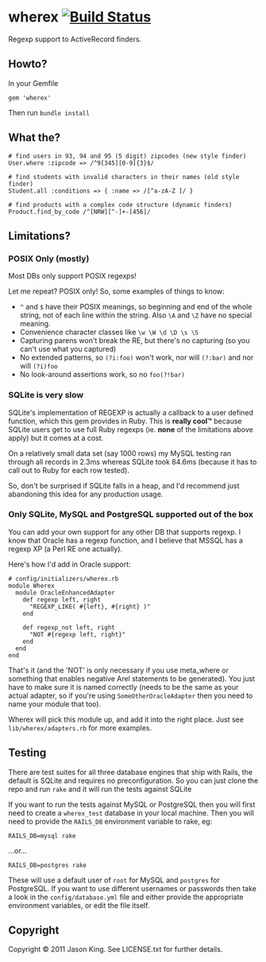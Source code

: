 # wherex [![Build Status](http://travis-ci.org/smathy/wherex.png)](http://travis-ci.org/smathy/wherex)

Regexp support to ActiveRecord finders.

## Howto?

In your Gemfile

    gem 'wherex'

Then run `bundle install`

## What the?

    # find users in 93, 94 and 95 (5 digit) zipcodes (new style finder)
    User.where :zipcode => /^9[345][0-9]{3}$/

    # find students with invalid characters in their names (old style finder)
    Student.all :conditions => { :name => /[^a-zA-Z ]/ }

    # find products with a complex code structure (dynamic finders)
    Product.find_by_code /^[NRW][^-]+-[456]/

## Limitations?

### POSIX Only (mostly)

Most DBs only support POSIX regexps!

Let me repeat?  POSIX only!  So, some examples of things to know:

 * `^` and `$` have their POSIX meanings, so beginning and end of the whole string, not of each line within the string.  Also `\A` and `\Z` have no special meaning.
 * Convenience character classes like `\w \W \d \D \s \S` 
 * Capturing parens won't break the RE, but there's no capturing (so you can't use what you captured)
 * No extended patterns, so `(?i:foo)` won't work, nor will `(?:bar)` and nor will `(?i)foo`
 * No look-around assertions work, so no `foo(?!bar)`

### SQLite is very slow

SQLite's implementation of REGEXP is actually a callback to a user defined
function, which this gem provides in Ruby.  This is **really cool™** because
SQLite users get to use full Ruby regexps (ie. **none** of the limitations above
apply) but it comes at a cost.

On a relatively small data set (say 1000 rows) my MySQL testing ran through all
records in 2.3ms whereas SQLite took 84.6ms (because it has to call out to Ruby
for each row tested).

So, don't be surprised if SQLite falls in a heap, and I'd recommend just
abandoning this idea for any production usage.

### Only SQLite, MySQL and PostgreSQL supported out of the box

You can add your own support for any other DB that supports regexp.  I know that
Oracle has a regexp function, and I believe that MSSQL has a regexp XP (a Perl
RE one actually).

Here's how I'd add in Oracle support:

    # config/initializers/wherex.rb
    module Wherex
      module OracleEnhancedAdapter
        def regexp left, right
          "REGEXP_LIKE( #{left}, #{right} )"
        end

        def regexp_not left, right
          "NOT #{regexp left, right}"
        end
      end
    end

That's it (and the 'NOT' is only necessary if you use meta_where or something
that enables negative Arel statements to be generated).  You just have to make
sure it is named correctly (needs to be the same as your actual adapter, so if
you're using `SomeOtherOracleAdapter` then you need to name your module that
too).

Wherex will pick this module up, and add it into the right place.  Just see
`lib/wherex/adapters.rb` for more examples.

## Testing

There are test suites for all three database engines that ship with Rails, the
default is SQLite and requires no preconfiguration.  So you can just clone the
repo and run `rake` and it will run the tests against SQLite

If you want to run the tests against MySQL or PostgreSQL then you will first
need to create a `wherex_test` database in your local machine.  Then you will
need to provide the `RAILS_DB` environment variable to rake, eg:

    RAILS_DB=mysql rake

…or…

    RAILS_DB=postgres rake

These will use a default user of `root` for MySQL and `postgres` for PostgreSQL.
If you want to use different usernames or passwords then take a look in the
`config/database.yml` file and either provide the appropriate environment
variables, or edit the file itself.

## Copyright

Copyright © 2011 Jason King. See LICENSE.txt for further details.

